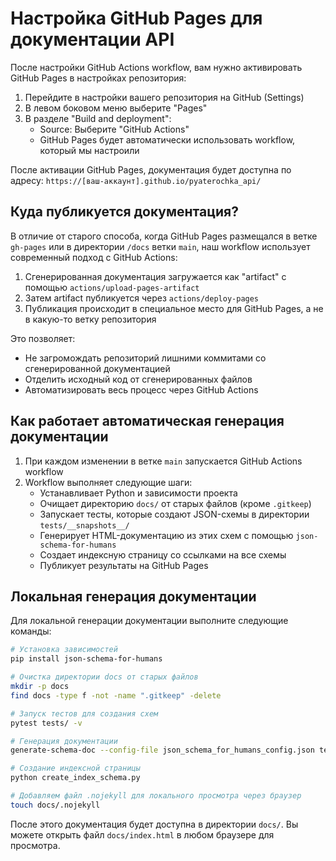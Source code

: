 # Настройка GitHub Pages для документации API

После настройки GitHub Actions workflow, вам нужно активировать GitHub Pages в настройках репозитория:

1. Перейдите в настройки вашего репозитория на GitHub (Settings)
2. В левом боковом меню выберите "Pages"
3. В разделе "Build and deployment":
   - Source: Выберите "GitHub Actions"
   - GitHub Pages будет автоматически использовать workflow, который мы настроили

После активации GitHub Pages, документация будет доступна по адресу: 
`https://[ваш-аккаунт].github.io/pyaterochka_api/`

## Куда публикуется документация?

В отличие от старого способа, когда GitHub Pages размещался в ветке `gh-pages` или в директории `/docs` ветки `main`, наш workflow использует современный подход с GitHub Actions:

1. Сгенерированная документация загружается как "artifact" с помощью `actions/upload-pages-artifact`
2. Затем artifact публикуется через `actions/deploy-pages`
3. Публикация происходит в специальное место для GitHub Pages, а не в какую-то ветку репозитория

Это позволяет:
- Не загромождать репозиторий лишними коммитами со сгенерированной документацией
- Отделить исходный код от сгенерированных файлов
- Автоматизировать весь процесс через GitHub Actions

## Как работает автоматическая генерация документации

1. При каждом изменении в ветке `main` запускается GitHub Actions workflow
2. Workflow выполняет следующие шаги:
   - Устанавливает Python и зависимости проекта
   - Очищает директорию `docs/` от старых файлов (кроме `.gitkeep`)
   - Запускает тесты, которые создают JSON-схемы в директории `tests/__snapshots__/`
   - Генерирует HTML-документацию из этих схем с помощью `json-schema-for-humans`
   - Создает индексную страницу со ссылками на все схемы
   - Публикует результаты на GitHub Pages

## Локальная генерация документации

Для локальной генерации документации выполните следующие команды:

```bash
# Установка зависимостей
pip install json-schema-for-humans

# Очистка директории docs от старых файлов
mkdir -p docs
find docs -type f -not -name ".gitkeep" -delete

# Запуск тестов для создания схем
pytest tests/ -v

# Генерация документации
generate-schema-doc --config-file json_schema_for_humans_config.json tests/__snapshots__/ docs

# Создание индексной страницы
python create_index_schema.py

# Добавляем файл .nojekyll для локального просмотра через браузер
touch docs/.nojekyll
```

После этого документация будет доступна в директории `docs/`. Вы можете открыть файл `docs/index.html` в любом браузере для просмотра.
